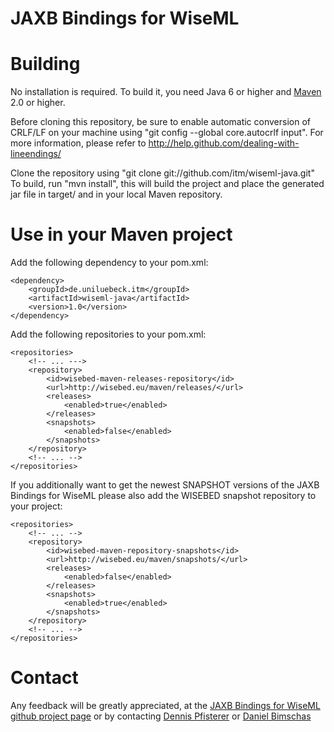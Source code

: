 JAXB Bindings for WiseML
======

Building
======
No installation is required. To build it, you need 
Java 6 or higher and [Maven](http://maven.apache.org/) 2.0 or higher. 

Before cloning this repository, be sure to enable automatic conversion 
of CRLF/LF on your machine using "git config --global core.autocrlf input". 
For more information, please  refer to http://help.github.com/dealing-with-lineendings/

Clone the repository using "git clone git://github.com/itm/wiseml-java.git"
To build, run "mvn install", this will build the project and place the 
generated jar file in target/ and in your local Maven repository.  

Use in your Maven project
======

Add the following dependency to your pom.xml:
	
	<dependency>
		<groupId>de.uniluebeck.itm</groupId>
		<artifactId>wiseml-java</artifactId>
		<version>1.0</version>
	</dependency>

Add the following repositories to your pom.xml:

	<repositories>
		<!-- ... --->
		<repository>
			<id>wisebed-maven-releases-repository</id>
			<url>http://wisebed.eu/maven/releases/</url>
			<releases>
				<enabled>true</enabled>
			</releases>
			<snapshots>
				<enabled>false</enabled>
			</snapshots>
		</repository>
		<!-- ... -->
	</repositories>

If you additionally want to get the newest SNAPSHOT versions of the JAXB Bindings for WiseML please also add the
WISEBED snapshot repository to your project:

    <repositories>
		<!-- ... -->
		<repository>
			<id>wisebed-maven-repository-snapshots</id>
			<url>http://wisebed.eu/maven/snapshots/</url>
			<releases>
				<enabled>false</enabled>
			</releases>
			<snapshots>
				<enabled>true</enabled>
			</snapshots>
		</repository>
		<!-- ... -->
	</repositories>


Contact
======
Any feedback will be greatly appreciated, at the
[JAXB Bindings for WiseML github project page](https://github.com/itm/wiseml-java) or by contacting
[Dennis Pfisterer](mailto:github@farberg.de) or [Daniel Bimschas](mailto:daniel@bimschas.com)
